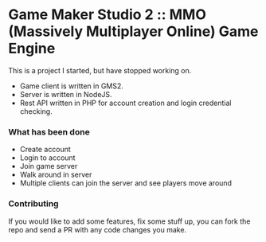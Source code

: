 # Game Maker Studio 2 :: MMO (Massively Multiplayer Online) Game Engine

This is a project I started, but have stopped working on.

- Game client is written in GMS2.
- Server is written in NodeJS.
- Rest API written in PHP for account creation and login credential checking.

### What has been done
- Create account
- Login to account
- Join game server
- Walk around in server
- Multiple clients can join the server and see players move around

### Contributing
If you would like to add some features, fix some stuff up, you can fork the repo and send a PR with any code changes you make.